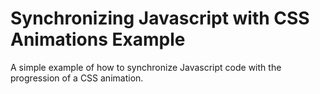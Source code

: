 # Synchronizing Javascript with CSS Animations Example

A simple example of how to synchronize Javascript code with the progression of a CSS animation.
